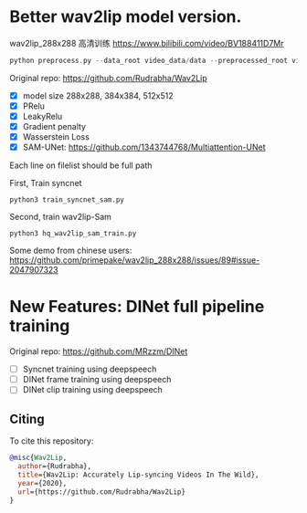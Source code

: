 # Better wav2lip model version.

wav2lip_288x288 高清训练
<https://www.bilibili.com/video/BV188411D7Mr>

```c
python preprocess.py --data_root video_data/data --preprocessed_root video_data/processed
```

Original repo: https://github.com/Rudrabha/Wav2Lip
- [x] model size 288x288, 384x384, 512x512
- [x] PRelu
- [x] LeakyRelu
- [x] Gradient penalty
- [x] Wasserstein Loss
- [x] SAM-UNet: https://github.com/1343744768/Multiattention-UNet

Each line on filelist should be full path <br />

First, Train syncnet <br />

```
python3 train_syncnet_sam.py
```

Second, train wav2lip-Sam
```
python3 hq_wav2lip_sam_train.py
```
Some demo from chinese users:
https://github.com/primepake/wav2lip_288x288/issues/89#issue-2047907323

# New Features: DINet full pipeline training
Original repo: https://github.com/MRzzm/DINet
- [ ] Syncnet training using deepspeech
- [ ] DINet frame training using deepspeech
- [ ] DINet clip training using deepspeech

## Citing

To cite this repository:

```bibtex
@misc{Wav2Lip,
  author={Rudrabha},
  title={Wav2Lip: Accurately Lip-syncing Videos In The Wild},
  year={2020},
  url={https://github.com/Rudrabha/Wav2Lip}
}
```
